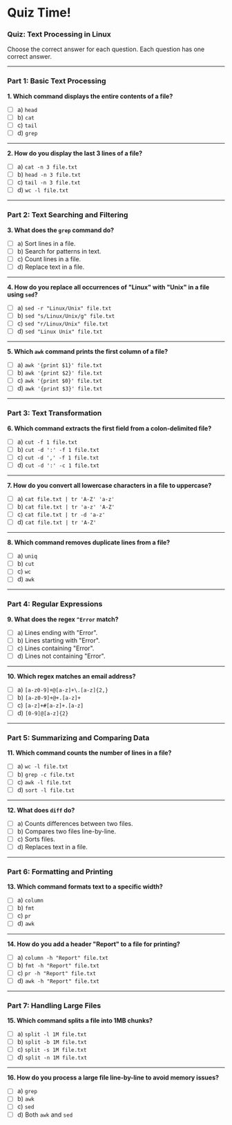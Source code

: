 # Quiz Time!

### **Quiz: Text Processing in Linux**

Choose the correct answer for each question. Each question has one correct answer.

---

### **Part 1: Basic Text Processing**

**1. Which command displays the entire contents of a file?**

- [ ] a) `head`  
- [ ] b) `cat`  
- [ ] c) `tail`  
- [ ] d) `grep`  

---

**2. How do you display the last 3 lines of a file?**

- [ ] a) `cat -n 3 file.txt`  
- [ ] b) `head -n 3 file.txt`  
- [ ] c) `tail -n 3 file.txt`  
- [ ] d) `wc -l file.txt`  

---

### **Part 2: Text Searching and Filtering**

**3. What does the `grep` command do?**

- [ ] a) Sort lines in a file.  
- [ ] b) Search for patterns in text.  
- [ ] c) Count lines in a file.  
- [ ] d) Replace text in a file.  

---

**4. How do you replace all occurrences of "Linux" with "Unix" in a file using `sed`?**

- [ ] a) `sed -r "Linux/Unix" file.txt`  
- [ ] b) `sed "s/Linux/Unix/g" file.txt`  
- [ ] c) `sed "r/Linux/Unix" file.txt`  
- [ ] d) `sed "Linux Unix" file.txt`  

---

**5. Which `awk` command prints the first column of a file?**

- [ ] a) `awk '{print $1}' file.txt`  
- [ ] b) `awk '{print $2}' file.txt`  
- [ ] c) `awk '{print $0}' file.txt`  
- [ ] d) `awk '{print $3}' file.txt`  

---

### **Part 3: Text Transformation**

**6. Which command extracts the first field from a colon-delimited file?**

- [ ] a) `cut -f 1 file.txt`  
- [ ] b) `cut -d ':' -f 1 file.txt`  
- [ ] c) `cut -d ',' -f 1 file.txt`  
- [ ] d) `cut -d ':' -c 1 file.txt`  

---

**7. How do you convert all lowercase characters in a file to uppercase?**

- [ ] a) `cat file.txt | tr 'A-Z' 'a-z'`  
- [ ] b) `cat file.txt | tr 'a-z' 'A-Z'`  
- [ ] c) `cat file.txt | tr -d 'a-z'`  
- [ ] d) `cat file.txt | tr 'A-Z'`  

---

**8. Which command removes duplicate lines from a file?**

- [ ] a) `uniq`  
- [ ] b) `cut`  
- [ ] c) `wc`  
- [ ] d) `awk`  

---

### **Part 4: Regular Expressions**

**9. What does the regex `^Error` match?**

- [ ] a) Lines ending with "Error".  
- [ ] b) Lines starting with "Error".  
- [ ] c) Lines containing "Error".  
- [ ] d) Lines not containing "Error".  

---

**10. Which regex matches an email address?**

- [ ] a) `[a-z0-9]+@[a-z]+\.[a-z]{2,}`  
- [ ] b) `[a-z0-9]+@+.[a-z]+`  
- [ ] c) `[a-z]+#[a-z]+.[a-z]`  
- [ ] d) `[0-9]@[a-z]{2}`  

---

### **Part 5: Summarizing and Comparing Data**

**11. Which command counts the number of lines in a file?**

- [ ] a) `wc -l file.txt`  
- [ ] b) `grep -c file.txt`  
- [ ] c) `awk -l file.txt`  
- [ ] d) `sort -l file.txt`  

---

**12. What does `diff` do?**

- [ ] a) Counts differences between two files.  
- [ ] b) Compares two files line-by-line.  
- [ ] c) Sorts files.  
- [ ] d) Replaces text in a file.  

---

### **Part 6: Formatting and Printing**

**13. Which command formats text to a specific width?**

- [ ] a) `column`  
- [ ] b) `fmt`  
- [ ] c) `pr`  
- [ ] d) `awk`  

---

**14. How do you add a header "Report" to a file for printing?**

- [ ] a) `column -h "Report" file.txt`  
- [ ] b) `fmt -h "Report" file.txt`  
- [ ] c) `pr -h "Report" file.txt`  
- [ ] d) `awk -h "Report" file.txt`  

---

### **Part 7: Handling Large Files**

**15. Which command splits a file into 1MB chunks?**

- [ ] a) `split -l 1M file.txt`  
- [ ] b) `split -b 1M file.txt`  
- [ ] c) `split -s 1M file.txt`  
- [ ] d) `split -n 1M file.txt`  

---

**16. How do you process a large file line-by-line to avoid memory issues?**

- [ ] a) `grep`  
- [ ] b) `awk`  
- [ ] c) `sed`  
- [ ] d) Both `awk` and `sed`  
